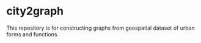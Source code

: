 # city2graph
This repository is for constructing graphs from geospatial dataset of urban forms and functions.
